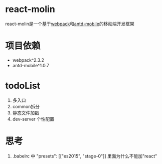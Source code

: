 # react-molin
react-molin是一个基于[webpack](https://github.com/webpack/webpack)和[antd-mobile](https://github.com/ant-design/ant-design-mobile)的移动端开发框架


# 项目依赖
* webpack^2.3.2
* antd-mobile^1.0.7



# todoList
1. 多入口
2. common拆分
3. 静态文件加戳
4. dev-server 个性配置

# 思考
1. .babelrc 中 "presets": [["es2015", "stage-0"]] 里面为什么不能加"react"
